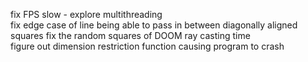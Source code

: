 fix FPS slow - explore multithreading    
fix edge case of line being able to pass in between diagonally aligned squares
fix the random squares of DOOM
ray casting time  
figure out dimension restriction function causing program to crash  